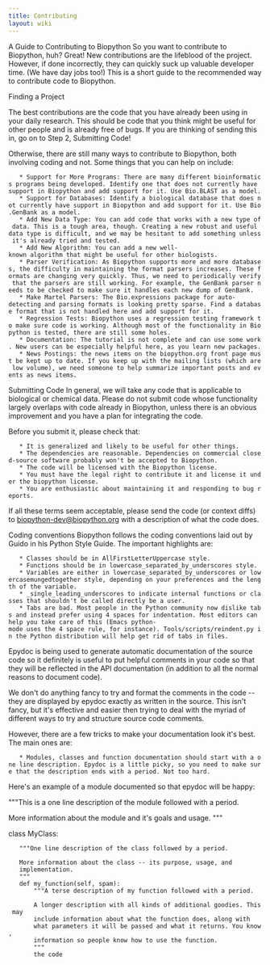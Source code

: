 ```yaml
---
title: Contributing
layout: wiki
---
```


A Guide to Contributing to Biopython So you want to contribute to
Biopython, huh? Great! New contributions are the lifeblood of the
project. However, if done incorrectly, they can quickly suck up valuable
developer time. (We have day jobs too!) This is a short guide to the
recommended way to contribute code to Biopython.

Finding a Project

The best contributions are the code that you have already been using in
your daily research. This should be code that you think might be useful
for other people and is already free of bugs. If you are thinking of
sending this in, go on to Step 2, Submitting Code!

Otherwise, there are still many ways to contribute to Biopython, both
involving coding and not. Some things that you can help on include:

`   * Support for More Programs: There are many different bioinformatics programs being developed. Identify one that does not currently have support in Biopython and add support for it. Use Bio.BLAST as a model.`  
`   * Support for Databases: Identify a biological database that does not currently have support in Biopython and add support for it. Use Bio.GenBank as a model.`  
`   * Add New Data Type: You can add code that works with a new type of data. This is a tough area, though. Creating a new robust and useful data type is difficult, and we may be hesitant to add something unless it's already tried and tested.`  
`   * Add New Algorithm: You can add a new well-known algorithm that might be useful for other biologists.`  
`   * Parser Verification: As Biopython supports more and more databases, the difficulty in maintaining the format parsers increases. These formats are changing very quickly. Thus, we need to periodically verify that the parsers are still working. For example, the GenBank parser needs to be checked to make sure it handles each new dump of GenBank.`  
`   * Make Martel Parsers: The Bio.expressions package for auto-detecting and parsing formats is looking pretty sparse. Find a database format that is not handled here and add support for it.`  
`   * Regression Tests: Biopython uses a regression testing framework to make sure code is working. Although most of the functionality in Biopython is tested, there are still some holes.`  
`   * Documentation: The tutorial is not complete and can use some work. New users can be especially helpful here, as you learn new packages.`  
`   * News Postings: the news items on the biopython.org front page must be kept up to date. If you keep up with the mailing lists (which are low volume), we need someone to help summarize important posts and events as news items. `

Submitting Code In general, we will take any code that is applicable to
biological or chemical data. Please do not submit code whose
functionality largely overlaps with code already in Biopython, unless
there is an obvious improvement and you have a plan for integrating the
code.

Before you submit it, please check that:

`   * It is generalized and likely to be useful for other things.`  
`   * The dependencies are reasonable. Dependencies on commercial closed-source software probably won't be accepted to Biopython.`  
`   * The code will be licensed with the Biopython license.`  
`   * You must have the legal right to contribute it and license it under the biopython license.`  
`   * You are enthusiastic about maintaining it and responding to bug reports. `

If all these terms seem acceptable, please send the code (or context
diffs) to biopython-dev@biopython.org with a description of what the
code does.

Coding conventions Biopython follows the coding conventions laid out by
Guido in his Python Style Guide. The important highlights are:

`   * Classes should be in AllFirstLetterUppercase style.`  
`   * Functions should be in lowercase_separated_by_underscores style.`  
`   * Variables are either in lowercase_separated_by_underscores or lowercasemungedtogether style, depending on your preferences and the length of the variable.`  
`   * _single_leading_underscores to indicate internal functions or classes that shouldn't be called directly be a user.`  
`   * Tabs are bad. Most people in the Python community now dislike tabs and instead prefer using 4 spaces for indentation. Most editors can help you take care of this (Emacs python-mode uses the 4 space rule, for instance). Tools/scripts/reindent.py in the Python distribution will help get rid of tabs in files. `

Epydoc is being used to generate automatic documentation of the source
code so it definitely is useful to put helpful comments in your code so
that they will be reflected in the API documentation (in addition to all
the normal reasons to document code).

We don't do anything fancy to try and format the comments in the code --
they are displayed by epydoc exactly as written in the source. This
isn't fancy, but it's effective and easier then trying to deal with the
myriad of different ways to try and structure source code comments.

However, there are a few tricks to make your documentation look it's
best. The main ones are:

`   * Modules, classes and function documentation should start with a one line description. Epydoc is a little picky, so you need to make sure that the description ends with a period. Not too hard. `

Here's an example of a module documented so that epydoc will be happy:

"""This is a one line description of the module followed with a period.

More information about the module and it's goals and usage. """

class MyClass:

`   """One line description of the class followed by a period.`  
` `  
`   More information about the class -- its purpose, usage, and`  
`   implementation.`  
`   """`  
`   def my_function(self, spam):`  
`       """A terse description of my function followed with a period.`  
`     `  
`       A longer description with all kinds of additional goodies. This may`  
`       include information about what the function does, along with`  
`       what parameters it will be passed and what it returns. You know, `  
`       information so people know how to use the function.`  
`       """`  
`       the code`
